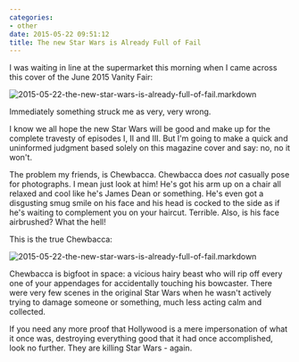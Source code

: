 ```yaml
---
categories:
- other
date: 2015-05-22 09:51:12
title: The new Star Wars is Already Full of Fail
---
```


I was waiting in line at the supermarket this morning when I came across
this cover of the June 2015 Vanity Fair:

<img class="img-fluid" src="http://s3-us-west-2.amazonaws.com/pedaldp/images/2015-05-the-new-star-wars-is-already-full-of-fail/vanityfair.jpg" alt="2015-05-22-the-new-star-wars-is-already-full-of-fail.markdown">

Immediately something struck me as very, very wrong.

I know we all hope the new Star Wars will be good and make up
for the complete travesty of episodes I, II and III. But I'm going to make a
quick and uninformed judgment based solely on this magazine cover and say: no,
no it won't.

<!--more-->

The problem my friends, is Chewbacca. Chewbacca does *not* casually pose for
photographs. I mean just look at him! He's got his arm up on a chair all relaxed and
cool like he's James Dean or something. He's even got a disgusting smug smile
on his face and his head is cocked to the side as if he's waiting to complement
you on your haircut. Terrible. Also, is his face airbrushed? What
the hell!

This is the true Chewbacca:

<img class="img-fluid" src="http://s3-us-west-2.amazonaws.com/pedaldp/images/2015-05-the-new-star-wars-is-already-full-of-fail/chewbacca.jpeg" alt="2015-05-22-the-new-star-wars-is-already-full-of-fail.markdown">

Chewbacca is bigfoot in space: a vicious hairy beast who will rip off every
one of your appendages for accidentally touching his bowcaster. There were very
few scenes in the original Star Wars when he wasn't actively trying to damage
someone or something, much less acting calm and collected.

If you need any more proof that Hollywood is a mere impersonation of what it
once was, destroying everything good that it had once accomplished, look no
further. They are killing Star Wars - again.